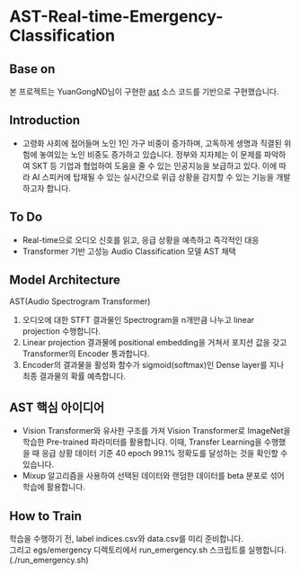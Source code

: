 # AST-Real-time-Emergency-Classification


## **Base on**
본 프로젝트는 YuanGongND님이 구현한 [ast](https://github.com/YuanGongND/ast) 소스 코드를 기반으로 구현했습니다.<br>

## **Introduction**
- 고령화 사회에 접어들며 노인 1인 가구 비중이 증가하며, 고독하게 생명과 직결된 위험에 놓여있는 노인 비중도 증가하고 있습니다. 정부와 지자체는 이 문제를 파악하여 SKT 등 기업과 협업하여 도움을 줄 수 있는 인공지능을 보급하고 있다. 이에 따라 AI 스피커에 탑재될 수 있는 실시간으로 위급 상황을 감지할 수 있는 기능을 개발하고자 합니다.<br>

## **To Do**
- Real-time으로 오디오 신호를 읽고, 응급 상황을 예측하고 즉각적인 대응<br>
- Transformer 기반 고성능 Audio Classification 모델 AST 채택<br>

## Model Architecture
AST(Audio Spectrogram Transformer)<br>
1) 오디오에 대한 STFT 결과물인 Spectrogram을 n개만큼 나누고 linear projection 수행합니다.<br>
2) Linear projection 결과물에 positional embedding을 거쳐서 포지션 값을 갖고 Transformer의 Encoder 통과합니다.<br>
3) Encoder의 결과물을 활성화 함수가 sigmoid(softmax)인 Dense layer를 지나 최종 결과물의 확률 예측합니다.<br>

## **AST 핵심 아이디어**
- Vision Transformer와 유사한 구조를 가져 Vision Transformer로 ImageNet을 학습한 Pre-trained 파라미터를 활용합니다. 이때, Transfer Learning을 수행했을 때 응급 상황 데이터 기준 40 epoch 99.1% 정확도를 달성하는 것을 확인할 수 있습니다. <br>
- Mixup 알고리즘을 사용하여 선택된 데이터와 랜덤한 데이터를 beta 분포로 섞어 학습에 활용합니다.<br>


## **How to Train**
학습을 수행하기 전, label indices.csv와 data.csv를 미리 준비합니다.<br>
그리고 egs/emergency 디렉토리에서 run_emergency.sh 스크립트를 실행합니다. (./run_emergency.sh)<br>


